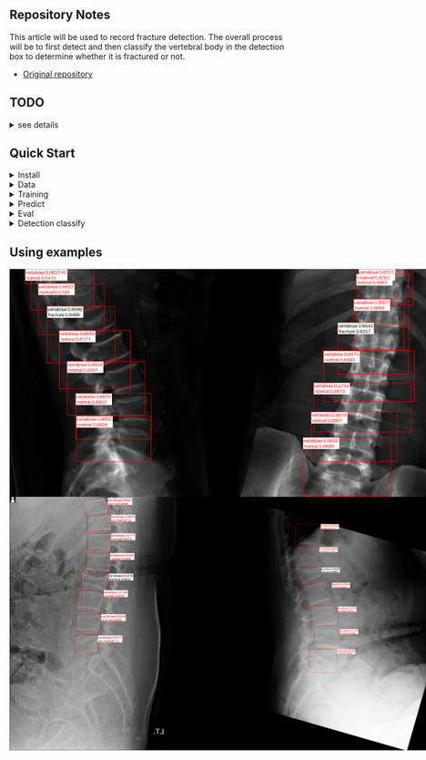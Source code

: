 <!--
 * @Description: 
 * @version: 
 * @Author: ThreeStones1029 2320218115@qq.com
 * @Date: 2024-03-31 04:04:02
 * @LastEditors: ShuaiLei
 * @LastEditTime: 2024-07-02 01:00:56
-->
## Repository Notes
This article will be used to record fracture detection. The overall process will be to first detect and then classify the vertebral body in the detection box to determine whether it is fractured or not.
* [Original repository](https://github.com/WZMIAOMIAO/deep-learning-for-image-processing/tree/master/pytorch_classification/Test11_efficientnetV2)

## TODO
<details>
<summary> see details </summary>

- [x] Upload drr detection weights.
- [x] add yolov5 detection predict.
- [x] add detection training.

</details>

## Quick Start

<details>
<summary>Install</summary>

```bash
pip install -r requirements.txt
```
</details>

<details>
Well classified according to the category.
<summary>Data</summary>

```bash
.
├── cut_drr
│   ├── AP
│   │   ├── fracture_images
│   │   └── normal_images
│   ├── LA
│   │   ├── fracture_images
│   │   └── normal_images
│   ├── all
│   │   ├── fracture_images
│   │   └── normal_images
```
</details>

<details>
<summary>Training</summary>
[Note] the pretrain model can download from the Original repository.

```bash
python train.py
```
</details>

<details>
<summary>Predict</summary>

```bash
python predict.py
```
</details>

<details>
<summary>Eval</summary>

```bash
python eval.py
```
</details>


<details>
<summary>Detection classify</summary>
you can choose run rtdetr_paddle or rtdetr_pytorch

```bash
python detection classify.py
```
</details>


## Using examples
<div style="display: flex;">
    <img src="document/LA_drr_example.png" alt="Image 1" width="400"; padding: 5px;">
    <img src="document/AP_drr_example.png" alt="Image 2" width="400"; padding: 5px;">
</div>

<div style="display: flex;">
    <img src="document/LA_preoperative_xray_example.jpg" alt="Image 3" width="300"; padding: 5px;">
    <img src="document/LA_preoperative_xray_example2.png" alt="Image 4" width="493";padding: 5px;">
    
</div>
</details>
